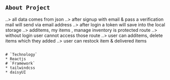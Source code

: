 
## `About Project`
..> all data comes from json
..> after signup with email & pass a verification mail will send via email address
..> after login a token will save into the local storage
..> additems, my items , manage inventory is protected route
..> without login user cannot access those route
..> user can additems, delete items  which they added
..> user can restock item & delivered items
```

# `Technology`
* Reactjs
# `Framework`
* tailwindcss
* daisyUI
